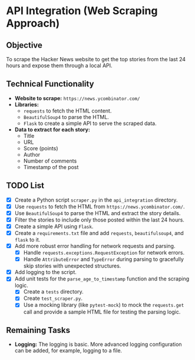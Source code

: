 # API Integration (Web Scraping Approach)

## Objective

To scrape the Hacker News website to get the top stories from the last 24 hours and expose them through a local API.

## Technical Functionality

*   **Website to scrape:** `https://news.ycombinator.com/`
*   **Libraries:**
    *   `requests` to fetch the HTML content.
    *   `BeautifulSoup4` to parse the HTML.
    *   `Flask` to create a simple API to serve the scraped data.
*   **Data to extract for each story:**
    *   Title
    *   URL
    *   Score (points)
    *   Author
    *   Number of comments
    *   Timestamp of the post

## TODO List

*   [x] Create a Python script `scraper.py` in the `api_integration` directory.
*   [x] Use `requests` to fetch the HTML from `https://news.ycombinator.com/`.
*   [x] Use `BeautifulSoup4` to parse the HTML and extract the story details.
*   [x] Filter the stories to include only those posted within the last 24 hours.
*   [x] Create a simple API using `Flask`.
*   [x] Create a `requirements.txt` file and add `requests`, `beautifulsoup4`, and `flask` to it.
*   [x] Add more robust error handling for network requests and parsing.
    *   [x] Handle `requests.exceptions.RequestException` for network errors.
    *   [x] Handle `AttributeError` and `TypeError` during parsing to gracefully skip stories with unexpected structures.
*   [x] Add logging to the script.
*   [x] Add unit tests for the `parse_age_to_timestamp` function and the scraping logic.
    *   [x] Create a `tests` directory.
    *   [x] Create `test_scraper.py`.
    *   [x] Use a mocking library (like `pytest-mock`) to mock the `requests.get` call and provide a sample HTML file for testing the parsing logic.

## Remaining Tasks

*   **Logging:** The logging is basic. More advanced logging configuration can be added, for example, logging to a file.
